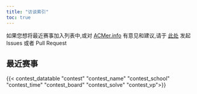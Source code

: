 ```yaml
---
title: "访谈索引"
toc: true
---
```


如果您想将最近赛事加入列表中,或对 [ACMer.info](https://acmer.info/) 有意见和建议,请于 [此处](https://github.com/acmerindex/acmerindex.github.io) 发起 Issues 或者 Pull Request

## 最近赛事
{{< contest_datatable "contest" "contest_name" "contest_school" "contest_time" "contest_board"  "contest_solve"  "contest_vp">}}


